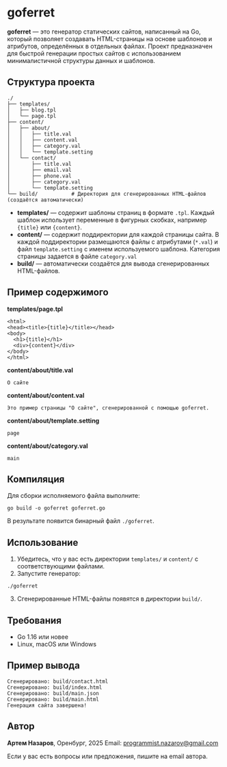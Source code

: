 # goferret

**goferret** — это генератор статических сайтов, написанный на Go, который позволяет создавать HTML-страницы на основе шаблонов и атрибутов, определённых в отдельных файлах. Проект предназначен для быстрой генерации простых сайтов с использованием минималистичной структуры данных и шаблонов.

## Структура проекта

```
./
├── templates/
│   ├── blog.tpl
│   └── page.tpl
├── content/
│   ├── about/
│   │   ├── title.val
│   │   ├── content.val
│   │   ├── category.val
│   │   └── template.setting
│   └── contact/
│       ├── title.val
│       ├── email.val
│       ├── phone.val
│       ├── category.val
│       └── template.setting
└── build/           # Директория для сгенерированных HTML-файлов (создаётся автоматически)
```

- **templates/** — содержит шаблоны страниц в формате `.tpl`. Каждый шаблон использует переменные в фигурных скобках, например `{title}` или `{content}`.
- **content/** — содержит поддиректории для каждой страницы сайта. В каждой поддиректории размещаются файлы с атрибутами (`*.val`) и файл `template.setting` с именем используемого шаблона. Категория страницы задается в файле `category.val`
- **build/** — автоматически создаётся для вывода сгенерированных HTML-файлов.

## Пример содержимого

**templates/page.tpl**
```
<html>
<head><title>{title}</title></head>
<body>
  <h1>{title}</h1>
  <div>{content}</div>
</body>
</html>
```

**content/about/title.val**
```
О сайте
```

**content/about/content.val**
```
Это пример страницы "О сайте", сгенерированной с помощью goferret.
```

**content/about/template.setting**
```
page
```

**content/about/category.val**
```
main
```

## Компиляция

Для сборки исполняемого файла выполните:

```
go build -o goferret goferret.go
```

В результате появится бинарный файл `./goferret`.

## Использование

1. Убедитесь, что у вас есть директории `templates/` и `content/` с соответствующими файлами.
2. Запустите генератор:

```
./goferret
```

3. Сгенерированные HTML-файлы появятся в директории `build/`.

## Требования
- Go 1.16 или новее
- Linux, macOS или Windows

## Пример вывода

```
Сгенерировано: build/contact.html
Сгенерировано: build/index.html
Сгенерировано: build/main.json
Сгенерировано: build/main.html
Генерация сайта завершена!
```

## Автор

**Артем Назаров**, Оренбург, 2025
Email: programmist.nazarov@gmail.com

Если у вас есть вопросы или предложения, пишите на email автора.
